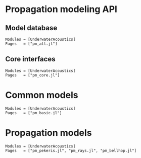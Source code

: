 # Propagation modeling API

## Model database

```@autodocs
Modules = [UnderwaterAcoustics]
Pages   = ["pm_all.jl"]
```

## Core interfaces

```@autodocs
Modules = [UnderwaterAcoustics]
Pages   = ["pm_core.jl"]
```

# Common models

```@autodocs
Modules = [UnderwaterAcoustics]
Pages   = ["pm_basic.jl"]
```

# Propagation models

```@autodocs
Modules = [UnderwaterAcoustics]
Pages   = ["pm_pekeris.jl", "pm_rays.jl", "pm_bellhop.jl"]
```
